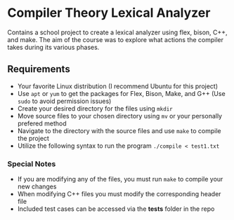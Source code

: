 # Compiler Theory Lexical Analyzer
Contains a school project to create a lexical analyzer using flex, bison, C++, and make. The aim of the course was to explore what actions the compiler takes during its various phases.

## Requirements
- Your favorite Linux distribution (I recommend Ubuntu for this project)
- Use `apt` or `yum` to get the packages for Flex, Bison, Make, and G++ (Use `sudo` to avoid permission issues)
- Create your desired directory for the files using `mkdir`
- Move source files to your chosen directory using `mv` or your personally prefered method
- Navigate to the directory with the source files and use `make` to compile the project
- Utilize the following syntax to run the program `./compile < test1.txt`

### Special Notes
- If you are modifying any of the files, you must run `make` to compile your new changes
- When modifying C++ files you must modify the corresponding header file
- Included test cases can be accessed via the **tests** folder in the repo
